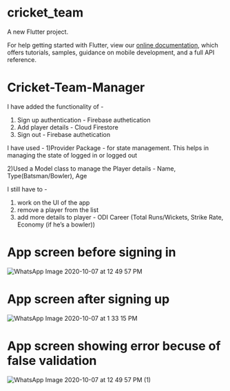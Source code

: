 # cricket_team

A new Flutter project.

For help getting started with Flutter, view our
[online documentation](https://flutter.dev/docs), which offers tutorials,
samples, guidance on mobile development, and a full API reference.
# Cricket-Team-Manager

I have added the functionality of -
1) Sign up authentication - Firebase authetication 
2) Add player details - Cloud Firestore 
3) Sign out - Firebase authetication

I have used -
1)Provider Package - for state management. This helps in managing the state of logged in or logged out

2)Used a Model class to manage the Player details  - Name, Type(Batsman/Bowler), Age

I still have to -
1) work on the UI of the app
2) remove a player from the list
3) add more details to player - ODI Career (Total Runs/Wickets, Strike Rate, Economy (if he’s a bowler))



# App screen before signing in


![WhatsApp Image 2020-10-07 at 12 49 57 PM](https://user-images.githubusercontent.com/32004692/95300107-56da4e80-089c-11eb-86b2-d2a506fbea85.jpeg)


# App screen after signing up

![WhatsApp Image 2020-10-07 at 1 33 15 PM](https://user-images.githubusercontent.com/32004692/95304194-df0f2280-08a1-11eb-86df-b8dd2b1a558c.jpeg)



# App screen showing error becuse of false validation


![WhatsApp Image 2020-10-07 at 12 49 57 PM (1)](https://user-images.githubusercontent.com/32004692/95300319-a0c33480-089c-11eb-92fe-0ef83da1cf2e.jpeg)







